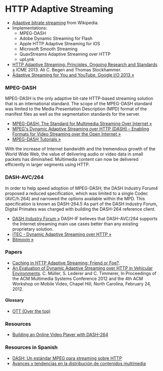HTTP Adaptive Streaming
=======================

* [Adaptive bitrate streaming](http://en.wikipedia.org/wiki/Adaptive_bitrate_streaming) from Wikipedia.
* Implementations:
  * MPEG-DASH
  * Adobe Dynamic Streaming for Flash
  * Apple HTTP Adaptive Streaming for iOS
  * Microsoft Smooth Streaming
  * QuavStreams Adaptive Streaming over HTTP
  * upLynk
* [HTTP Adaptive Streaming: Principles, Ongoing Research and Standards &raquo;](http://www.employees.org/~acbegen/files/HAS_Tutorial_ICME_2013_Begen_Stockhammer.pdf) ICME 2013. Ali C. Begen and  Thomas Stockhammer.
* [Adaptive Streaming for You and YouTube. Google I/O 2013 &raquo;](https://developers.google.com/events/io/sessions/328181796)

### MPEG-DASH

MPEG-DASH is the only adaptive bit-rate HTTP-based streaming solution that is an international standard.
The scope of the MPEG-DASH standard was limited to the Media Presentation Description (MPD) format of the manifest files as well as the segmentation standards for the server.

* [MPEG-DASH: The Standard for Multimedia Streaming Over Internet &raquo;](http://mpeg.chiariglione.org/standards/mpeg-dash)
* [MPEG's Dynamic Adaptive Streaming over HTTP (DASH) – Enabling Formats for Video Streaming over the Open Internet &raquo;](https://tech.ebu.ch/docs/events/webinar043-mpeg-dash/presentations/ebu_mpeg-dash_webinar043.pdf)
* [MPEG-DASH Tutorials &raquo;](http://multimediacommunication.blogspot.co.at/2013/09/mpeg-dash-tutorials.html)
 
With the increase of Internet bandwidth and the tremendous growth of the World Wide Web, the value of delivering audio or video data in small packets has diminished. Multimedia content can now be delivered efficiently in larger segments using HTTP.

### DASH-AVC/264

In order to help speed adoption of MPEG-DASH, the DASH Industry Forum4 proposed a reduced specification, which was limited to a single Codec (AVC/h.264) and narrowed the options available within the MPD. This specification is known as DASH-264.5 As part of the DASH Industry Forum, Digital Primates was charged with building the DASH-264 reference client.

* [DASH Industry Forum &raquo;](http://dashif.org)
DASH-IF believes that DASH-AVC/264 supports the Internet streaming main use cases better than any existing proprietary solution.
* [ITEC - Dynamic Adaptive Streaming over HTTP &raquo;](http://www-itec.aau.at/dash)
* [Bitmovin &raquo;](http://www.bitmovin.net)

### Papers
* [Caching in HTTP Adaptive Streaming: Friend or Foe?](http://www.employees.org/~acbegen/files/ACM_NOSSDAV14_abegen.pdf).
* [An Evaluation of Dynamic Adaptive Streaming over HTTP in Vehicular Environments](http://www-itec.uni-klu.ac.at/bib/files/p37-mueller.pdf). C. Müller, S. Lederer and C. Timmerer, In Proceedings of the ACM Multimedia Systems Conference 2012 and the 4th ACM Workshop on Mobile Video, Chapel Hill, North Carolina, February 24, 2012.

#### Glossary
* [OTT (Over the top)](http://en.wikipedia.org/wiki/Over-the-top_content)

### Resources
* [Building an Online Video Player with DASH-264](http://flippinawesome.org/2013/11/18/building-an-online-video-player-with-dash-264/#)

### Resources in Spanish
* [DASH: Un estándar MPEG para streaming sobre HTTP](http://upcommons.upc.edu/pfc/bitstream/2099.1/16894/1/84799.pdf)
* [Avances y tendencias en la distribución de contenidos multimedia](http://www.scc.uned.es/jornadasmaster/pdf/Charla1.pdf)
